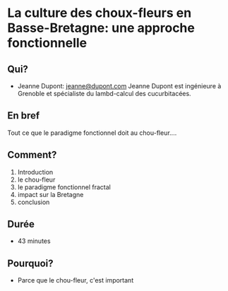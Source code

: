 # La culture des choux-fleurs en Basse-Bretagne: une approche fonctionnelle

## Qui?

* Jeanne Dupont: jeanne@dupont.com
  Jeanne Dupont est ingénieure à Grenoble et spécialiste du lambd-calcul des cucurbitacées.

## En bref

Tout ce que le paradigme fonctionnel doit au chou-fleur....

## Comment?

1. Introduction
1. le chou-fleur
2. le paradigme fonctionnel fractal
3. impact sur la Bretagne
4. conclusion

## Durée

* 43 minutes

## Pourquoi?

* Parce que le chou-fleur, c'est important
